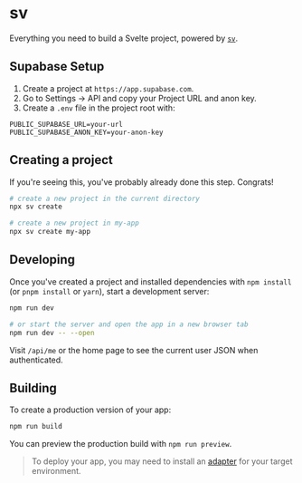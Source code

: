 # sv

Everything you need to build a Svelte project, powered by [`sv`](https://github.com/sveltejs/cli).

## Supabase Setup

1. Create a project at `https://app.supabase.com`.
2. Go to Settings → API and copy your Project URL and anon key.
3. Create a `.env` file in the project root with:

```
PUBLIC_SUPABASE_URL=your-url
PUBLIC_SUPABASE_ANON_KEY=your-anon-key
```

## Creating a project

If you're seeing this, you've probably already done this step. Congrats!

```sh
# create a new project in the current directory
npx sv create

# create a new project in my-app
npx sv create my-app
```

## Developing

Once you've created a project and installed dependencies with `npm install` (or `pnpm install` or `yarn`), start a development server:

```sh
npm run dev

# or start the server and open the app in a new browser tab
npm run dev -- --open
```

Visit `/api/me` or the home page to see the current user JSON when authenticated.

## Building

To create a production version of your app:

```sh
npm run build
```

You can preview the production build with `npm run preview`.

> To deploy your app, you may need to install an [adapter](https://svelte.dev/docs/kit/adapters) for your target environment.
